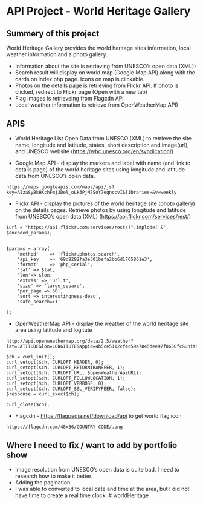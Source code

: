 # API Project - World Heritage Gallery

## Summery of this project

World Heritage Gallery provides the world heritage sites information, local weather information and a photo gallery.

* Information about the site is retrieving from UNESCO’s open data (XML))
* Search result will display on world map (Google Map API) along with the cards on index.php page. Icons on map is clickable.
* Photos on the details page is retrieving from Flickr API. If photo is clicked, redirect to Flickr page (Open with a new tab)
* Flag images is retrieveing from Flagcdn API
* Local weather information is retrieve from OpenWeatherMap API)


## APIS

* World Heritage List Open Data from UNESCO (XML) to retrieve the site name, longitude and latitude, states, short description and image(url), and UNESCO website (https://whc.unesco.org/en/syndication/) 


* Google Map API - display the markers and label with name (and link to details page) of the world heritage sites using longitude and latitude data from UNESCO’s open data.

```
https://maps.googleapis.com/maps/api/js?key=AIzaSyBkHXchFmjJDel_oLk3PjM7SoY7eqnccvI&libraries=&v=weekly

```

* Flickr API - display the pictures of the world heritage site (photo gallery) on the details pages. Retrieve photos by using longitude and latitude from UNESCO’s open data (XML) (https://api.flickr.com/services/rest/)

```
$url = "https://api.flickr.com/services/rest/?".implode('&', $encoded_params);


$params = array(
    'method'	=> 'flickr.photos.search',
    'api_key'	=> '69d9292fa3e301befa2bb6d1765861e3',
    'format'	=> 'php_serial',
    'lat' => $lat,
    'lon'=> $lon,
    'extras' => 'url_t',
    'size' => 'large_square',
    'per_page => 50',
    'sort => interestingness-desc',
    'safe_search=>1'

);
```

* OpenWeatherMap API - display the weather of the world heritage site area using latitude and logitute

```
http://api.openweathermap.org/data/2.5/weather?lat=LATITUDE&lon=LONGITUTE&appid=4b5ce5112cf4c59a7845dee97f8650fc&units=metric

$ch = curl_init();
curl_setopt($ch, CURLOPT_HEADER, 0);
curl_setopt($ch, CURLOPT_RETURNTRANSFER, 1);
curl_setopt($ch, CURLOPT_URL, $openWeatherApiURL);
curl_setopt($ch, CURLOPT_FOLLOWLOCATION, 1);
curl_setopt($ch, CURLOPT_VERBOSE, 0);
curl_setopt($ch, CURLOPT_SSL_VERIFYPEER, false);
$response = curl_exec($ch);

curl_close($ch);
```


* Flagcdn - https://flagpedia.net/download/api to get world flag icon

```
https://flagcdn.com/48x36/COUNTRY CODE/.png

```

## Where I need to fix / want to add by portfolio show

* Image resolution from UNESCO’s open data is quite bad. I need to research how to make it better.
* Adding the pagination.
* I was able to converted to local date and time at the area, but I did not have time to create a real time clock.  # worldHeritage

